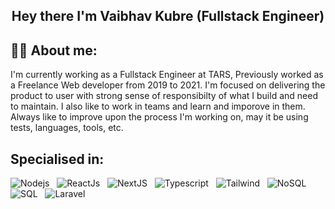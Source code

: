 <h2 align="center">
  Hey there I'm Vaibhav Kubre (Fullstack Engineer)
</h2>

## 👦🏽 About me:

<p>
I'm currently working as a Fullstack Engineer at TARS, Previously worked as a Freelance Web developer from 2019 to 2021. I'm focused on delivering the product to user with strong sense of responsibilty of what I build and need to maintain. I also like to work in teams and learn and imporove in them. Always like to improve upon the process I'm working on, may it be using tests, languages, tools, etc.
</p>

<h2>Specialised in:</h2>

![Nodejs](https://img.shields.io/badge/🚀_Backend-NodeJS-3C873A) &nbsp;
![ReactJs](https://img.shields.io/badge/⭐_Frontend-ReactJS-61dafb) &nbsp;
![NextJS](https://img.shields.io/badge/🔺_Frontend-NextJS-333333) &nbsp;
![Typescript](https://img.shields.io/badge/✅_Language-Typescript-61dafb) &nbsp;
![Tailwind](https://img.shields.io/badge/⭐_Frontend-Tailwind-7c7ef2) &nbsp;
![NoSQL](https://img.shields.io/badge/💎_Database-MongoDB-3FA037) &nbsp;
![SQL](https://img.shields.io/badge/💎_Database-MySQL-F29111) &nbsp;
![Laravel](https://img.shields.io/badge/🚀_Backend-Laravel-fb503b) &nbsp;
